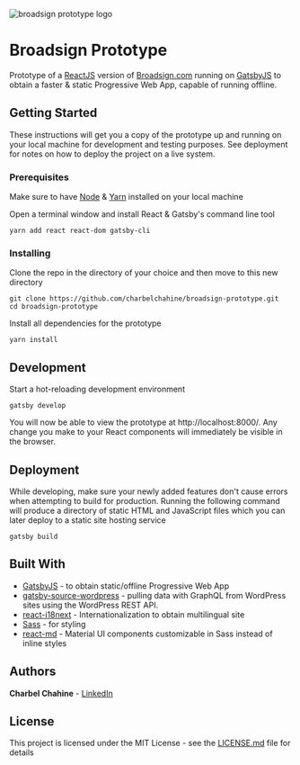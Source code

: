 ![broadsign prototype logo](https://user-images.githubusercontent.com/14867027/44469280-202a1700-a5f5-11e8-8214-2420517d07cf.png)

# Broadsign Prototype

Prototype of a [ReactJS](https://reactjs.org) version of [Broadsign.com](https://broadsign.com) running on [GatsbyJS](https://www.gatsbyjs.org) to obtain a faster & static Progressive Web App, capable of running offline.

## Getting Started

These instructions will get you a copy of the prototype up and running on your local machine for development and testing purposes. See deployment for notes on how to deploy the project on a live system.

### Prerequisites

Make sure to have [Node](https://nodejs.org/) & [Yarn](https://yarnpkg.com/) installed on your local machine

Open a terminal window and install React & Gatsby's command line tool
```
yarn add react react-dom gatsby-cli
```

### Installing

Clone the repo in the directory of your choice and then move to this new directory
```
git clone https://github.com/charbelchahine/broadsign-prototype.git
cd broadsign-prototype
```

Install all dependencies for the prototype
```
yarn install
```

## Development

Start a hot-reloading development environment
```
gatsby develop
```
You will now be able to view the prototype at http://localhost:8000/. Any change you make to your React components will immediately be visible in the browser.

## Deployment

While developing, make sure your newly added features don't cause errors when attempting to build for production. Running the following command will produce a directory of static HTML and JavaScript files which you can later deploy to a static site hosting service
```
gatsby build
```

## Built With

* [GatsbyJS](https://www.gatsbyjs.org) - to obtain static/offline Progressive Web App  
* [gatsby-source-wordpress](https://www.gatsbyjs.org/packages/gatsby-source-wordpress/?=wordpress) - pulling data with GraphQL from WordPress sites using the WordPress REST API.
* [react-i18next](https://react.i18next.com/) - Internationalization to obtain multilingual site
* [Sass](https://sass-lang.com) - for styling
* [react-md](https://react-md.mlaursen.com/) - Material UI components customizable in Sass instead of inline styles

## Authors

**Charbel Chahine** - [LinkedIn](https://www.linkedin.com/in/charbelchahine/)

## License

This project is licensed under the MIT License - see the [LICENSE.md](LICENSE.md) file for details

